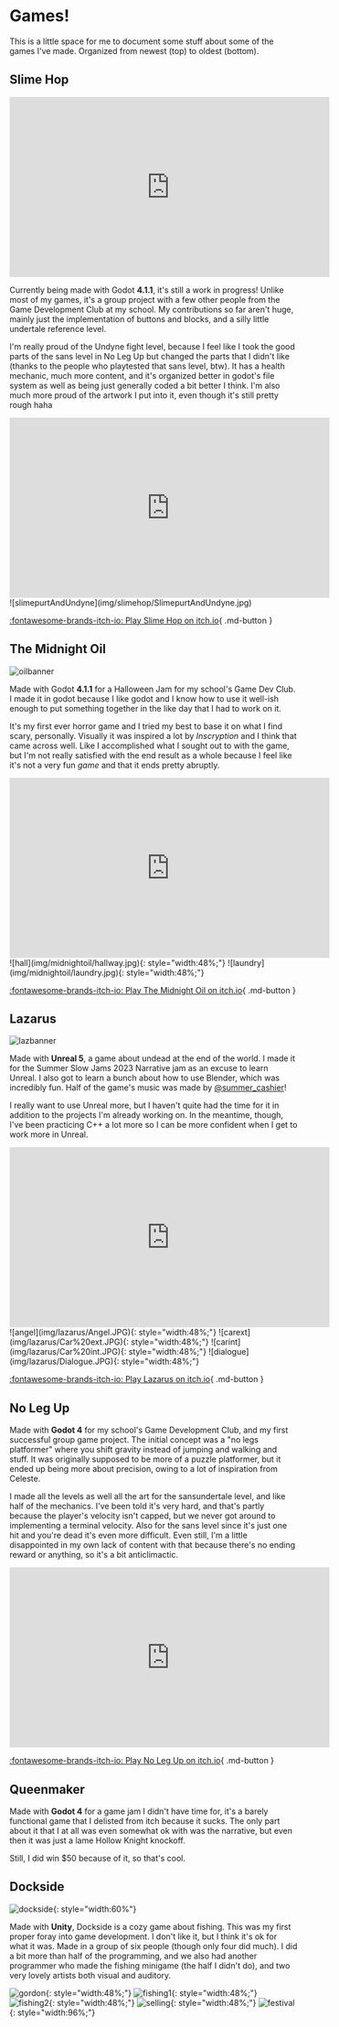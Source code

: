 # Games!
This is a little space for me to document some stuff about some of the games I've made. Organized from newest (top) to oldest (bottom).

## Slime Hop

<iframe width="560" height="315" src="https://www.youtube.com/embed/kn8intQOk7U?si=BOw7gl516ZqVdKj2" title="YouTube video player" frameborder="0" allow="accelerometer; autoplay; clipboard-write; encrypted-media; gyroscope; picture-in-picture; web-share" allowfullscreen></iframe>

Currently being made with Godot **4.1.1**, it's still a work in progress! Unlike most of my games, it's a group project with a few other people from the Game Development Club at my school. My contributions so far aren't huge, mainly just the implementation of buttons and blocks, and a silly little undertale reference level.

I'm really proud of the Undyne fight level, because I feel like I took the good parts of the sans level in No Leg Up but changed the parts that I didn't like (thanks to the people who playtested that sans level, btw). It has a health mechanic, much more content, and it's organized better in godot's file system as well as being just generally coded a bit better I think. I'm also much more proud of the artwork I put into it, even though it's still pretty rough haha

<iframe width="560" height="315" src="https://www.youtube.com/embed/zMh9ywE4fVI?si=XsNISW1SYRJICtf7" title="YouTube video player" frameborder="0" allow="accelerometer; autoplay; clipboard-write; encrypted-media; gyroscope; picture-in-picture; web-share" allowfullscreen></iframe>
![slimepurtAndUndyne](img/slimehop/SlimepurtAndUndyne.jpg)

[:fontawesome-brands-itch-io: Play Slime Hop on itch.io](https://piggyfriend.itch.io/slime-hop){ .md-button }

## The Midnight Oil
![oilbanner](img/midnightoil/midnightoil.JPG)

Made with Godot **4.1.1** for a Halloween Jam for my school's Game Dev Club. I made it in godot because I like godot and I know how to use it well-ish enough to put something together in the like day that I had to work on it.

It's my first ever horror game and I tried my best to base it on what I find scary, personally. Visually it was inspired a lot by *Inscryption* and I think that came across well. Like I accomplished what I sought out to with the game, but I'm not really satisfied with the end result as a whole because I feel like it's not a very fun *game* and that it ends pretty abruptly.

<iframe width="560" height="315" src="https://www.youtube.com/embed/Ck_h3ERMd_Y?si=M6t4vAvHFQ6Eirrz" title="YouTube video player" frameborder="0" allow="accelerometer; autoplay; clipboard-write; encrypted-media; gyroscope; picture-in-picture; web-share" allowfullscreen></iframe>
![hall](img/midnightoil/hallway.jpg){: style="width:48%;"}
![laundry](img/midnightoil/laundry.jpg){: style="width:48%;"}

[:fontawesome-brands-itch-io: Play The Midnight Oil on itch.io](https://jollista.itch.io/the-midnight-oil){ .md-button }

## Lazarus
![lazbanner](img/lazarus/LazarusBanner.png)

Made with **Unreal 5**, a game about undead at the end of the world. I made it for the Summer Slow Jams 2023 Narrative jam as an excuse to learn Unreal. I also got to learn a bunch about how to use Blender, which was incredibly fun. Half of the game's music was made by [@summer_cashier](https://twitter.com/summer_cashier)!

I really want to use Unreal more, but I haven't quite had the time for it in addition to the projects I'm already working on. In the meantime, though, I've been practicing C++ a lot more so I can be more confident when I get to work more in Unreal.

<iframe width="560" height="315" src="https://www.youtube.com/embed/BDJeg5kPOnU?si=TICUooPvmmgUeXGS" title="YouTube video player" frameborder="0" allow="accelerometer; autoplay; clipboard-write; encrypted-media; gyroscope; picture-in-picture; web-share" allowfullscreen></iframe>
![angel](img/lazarus/Angel.JPG){: style="width:48%;"}
![carext](img/lazarus/Car%20ext.JPG){: style="width:48%;"}
![carint](img/lazarus/Car%20int.JPG){: style="width:48%;"}
![dialogue](img/lazarus/Dialogue.JPG){: style="width:48%;"}

[:fontawesome-brands-itch-io: Play Lazarus on itch.io](https://jollista.itch.io/lazarus){ .md-button }

## No Leg Up
Made with **Godot 4** for my school's Game Development Club, and my first successful group game project. The initial concept was a "no legs platformer" where you shift gravity instead of jumping and walking and stuff. It was originally supposed to be more of a puzzle platformer, but it ended up being more about precision, owing to a lot of inspiration from Celeste. 

I made all the levels as well all the art for the sansundertale level, and like half of the mechanics. I've been told it's very hard, and that's partly because the player's velocity isn't capped, but we never got around to implementing a terminal velocity. Also for the sans level since it's just one hit and you're dead it's even more difficult. Even still, I'm a little disappointed in my own lack of content with that because there's no ending reward or anything, so it's a bit anticlimactic.

<iframe width="560" height="315" src="https://www.youtube.com/embed/uJvrjdpbtO0?si=29jeI6uWHHzhtDF-" title="YouTube video player" frameborder="0" allow="accelerometer; autoplay; clipboard-write; encrypted-media; gyroscope; picture-in-picture; web-share" allowfullscreen></iframe>

[:fontawesome-brands-itch-io: Play No Leg Up on itch.io](https://the64threalm.itch.io/no-leg-up){ .md-button }

## Queenmaker
Made with **Godot 4** for a game jam I didn't have time for, it's a barely functional game that I delisted from itch because it sucks. The only part about it that I at all was even somewhat ok with was the narrative, but even then it was just a lame Hollow Knight knockoff.

Still, I did win $50 because of it, so that's cool.

## Dockside
![dockside](img/dockside/dockside.png){: style="width:60%"}

Made with **Unity**, Dockside is a cozy game about fishing. This was my first proper foray into game development. I don't like it, but I think it's ok for what it was. Made in a group of six people (though only four did much). I did a bit more than half of the programming, and we also had another programmer who made the fishing minigame (the half I didn't do), and two very lovely artists both visual and auditory.

![gordon](img/dockside/gordon.gif){: style="width:48%;"}
![fishing1](img/dockside/fishing1.gif){: style="width:48%;"}
![fishing2](img/dockside/fishing2.gif){: style="width:48%;"}
![selling](img/dockside/selling.gif){: style="width:48%;"}
![festival](img/dockside/festival.gif){: style="width:96%;"}